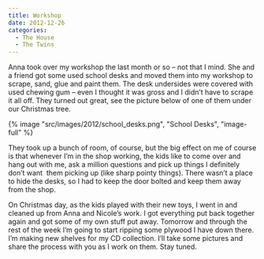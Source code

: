 ```yaml
---
title: Workshop
date: 2012-12-26
categories: 
  - The House
  - The Twins
---
```


Anna took over my workshop the last month or so – not that I mind. She and a friend got some used school desks and moved them into my workshop to scrape, sand, glue and paint them. The desk undersides were covered with used chewing gum – even I thought it was gross and I didn’t have to scrape it all off. They turned out great, see the picture below of one of them under our Christmas tree.

{% image "src/images/2012/school_desks.png", "School Desks", "image-full" %}

They took up a bunch of room, of course, but the big effect on me of course is that whenever I’m in the shop working, the kids like to come over and hang out with me, ask a million questions and pick up things I definitely don’t want  them picking up (like sharp pointy things). There wasn’t a place to hide the desks, so I had to keep the door bolted and keep them away from the shop.

On Christmas day, as the kids played with their new toys, I went in and cleaned up from Anna and Nicole’s work. I got everything put back together again and got some of my own stuff put away. Tomorrow and through the rest of the week I’m going to start ripping some plywood I have down there. I’m making new shelves for my CD collection. I’ll take some pictures and share the process with you as I work on them. Stay tuned.
